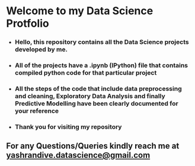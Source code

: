 # Welcome to my Data Science Protfolio
* ### Hello, this repository contains all the Data Science projects developed by me.
* ### All of the projects have a .ipynb (IPython) file that contains compiled python code for that particular project
* ### All the steps of the code that include data preprocessing and cleaning, Exploratory Data Analysis and finally Predictive Modelling have been clearly documented for your reference
* ### Thank you for visiting my repository

## For any Questions/Queries kindly reach me at yashrandive.datascience@gmail.com
